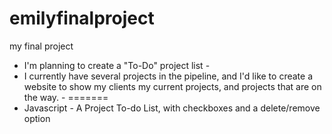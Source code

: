 
# emilyfinalproject
my final project

- I'm planning to create a "To-Do" project list - 
- I currently have several projects in the pipeline, and I'd like to create a website to show my clients my current projects, and projects that are on the way. -
=======
- Javascript - A Project To-do List, with checkboxes and a delete/remove option
